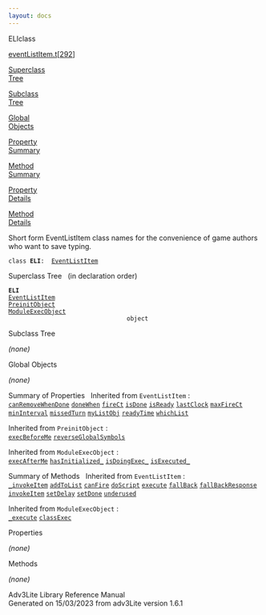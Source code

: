 ```yaml
---
layout: docs
---
```

<span class="title">ELI</span><span class="type">class</span>

[eventListItem.t](../file/eventListItem.t.html)\[[292](../source/eventListItem.t.html#292)\]

[Superclass  
Tree](#_SuperClassTree_)

[Subclass  
Tree](#_SubClassTree_)

[Global  
Objects](#_ObjectSummary_)

[Property  
Summary](#_PropSummary_)

[Method  
Summary](#_MethodSummary_)

[Property  
Details](#_Properties_)

[Method  
Details](#_Methods_)



Short form EventListItem class names for the convenience of game authors
who want to save typing.

`class `**`ELI`**` :   `[`EventListItem`](../object/EventListItem.html)



<span id="_SuperClassTree_"></span>



<span class="hdln">Superclass Tree</span>   (in declaration order)



**`ELI`**  
[`EventListItem`](../object/EventListItem.html)  
[`PreinitObject`](../object/PreinitObject.html)  
[`ModuleExecObject`](../object/ModuleExecObject.html)  
`                                 object`  
<span id="_SubClassTree_"></span>



<span class="hdln">Subclass Tree</span>  



*(none)* <span id="_ObjectSummary_"></span>



<span class="hdln">Global Objects</span>  



*(none)* <span id="_PropSummary_"></span>



<span class="hdln">Summary of Properties</span>  
Inherited from `EventListItem` :  
[`canRemoveWhenDone`](../object/EventListItem.html#canRemoveWhenDone) [`doneWhen`](../object/EventListItem.html#doneWhen) [`fireCt`](../object/EventListItem.html#fireCt) [`isDone`](../object/EventListItem.html#isDone) [`isReady`](../object/EventListItem.html#isReady) [`lastClock`](../object/EventListItem.html#lastClock) [`maxFireCt`](../object/EventListItem.html#maxFireCt) [`minInterval`](../object/EventListItem.html#minInterval) [`missedTurn`](../object/EventListItem.html#missedTurn) [`myListObj`](../object/EventListItem.html#myListObj) [`readyTime`](../object/EventListItem.html#readyTime) [`whichList`](../object/EventListItem.html#whichList)

Inherited from `PreinitObject` :  
[`execBeforeMe`](../object/PreinitObject.html#execBeforeMe) [`reverseGlobalSymbols`](../object/PreinitObject.html#reverseGlobalSymbols)

Inherited from `ModuleExecObject` :  
[`execAfterMe`](../object/ModuleExecObject.html#execAfterMe) [`hasInitialized_`](../object/ModuleExecObject.html#hasInitialized_) [`isDoingExec_`](../object/ModuleExecObject.html#isDoingExec_) [`isExecuted_`](../object/ModuleExecObject.html#isExecuted_)

<span id="_MethodSummary_"></span>



<span class="hdln">Summary of Methods</span>  
Inherited from `EventListItem` :  
[`_invokeItem`](../object/EventListItem.html#_invokeItem) [`addToList`](../object/EventListItem.html#addToList) [`canFire`](../object/EventListItem.html#canFire) [`doScript`](../object/EventListItem.html#doScript) [`execute`](../object/EventListItem.html#execute) [`fallBack`](../object/EventListItem.html#fallBack) [`fallBackResponse`](../object/EventListItem.html#fallBackResponse) [`invokeItem`](../object/EventListItem.html#invokeItem) [`setDelay`](../object/EventListItem.html#setDelay) [`setDone`](../object/EventListItem.html#setDone) [`underused`](../object/EventListItem.html#underused)



Inherited from `ModuleExecObject` :  
[`_execute`](../object/ModuleExecObject.html#_execute) [`classExec`](../object/ModuleExecObject.html#classExec)

<span id="_Properties_"></span>



<span class="hdln">Properties</span>  



*(none)* <span id="_Methods_"></span>



<span class="hdln">Methods</span>  



*(none)*



Adv3Lite Library Reference Manual  
Generated on 15/03/2023 from adv3Lite version 1.6.1


